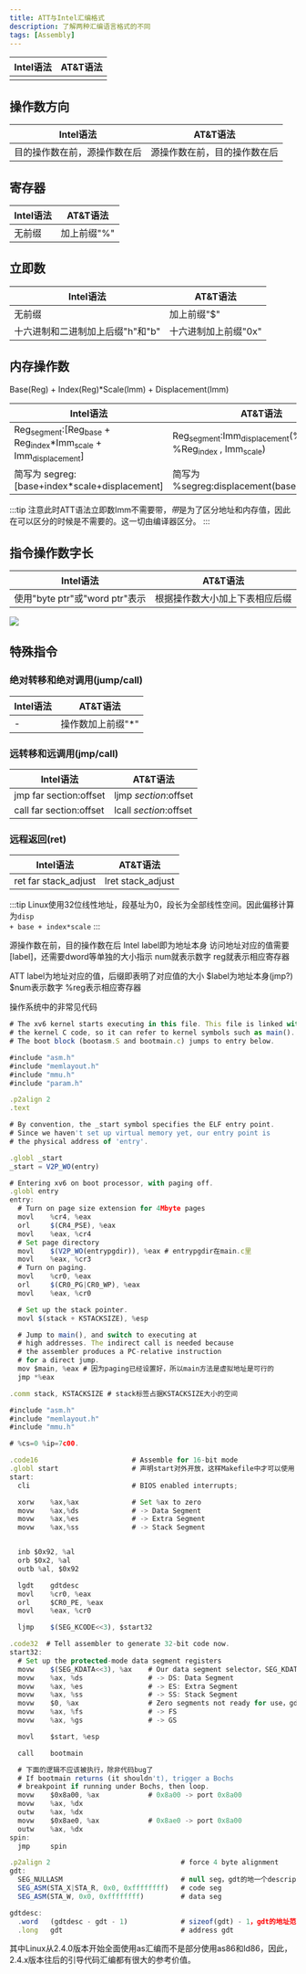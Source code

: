 ```yaml
---
title: ATT与Intel汇编格式
description: 了解两种汇编语言格式的不同
tags: [Assembly]
---
```

|Intel语法    | AT&T语法   |
|    ---      | ---       |
|   |    |
## 操作数方向
|Intel语法    | AT&T语法   |
|    ---      | ---       |
|  目的操作数在前，源操作数在后 |  源操作数在前，目的操作数在后  |

## 寄存器
|Intel语法    | AT&T语法   |
|    ---      | ---       |
|  无前缀    |  加上前缀"%"  |

## 立即数
|Intel语法    | AT&T语法   |
|    ---      | ---       |
| 无前缀    | 加上前缀"$"   |
|十六进制和二进制加上后缀"h"和"b"|十六进制加上前缀"0x"|?



## 内存操作数
Base(Reg) + Index(Reg)*Scale(Imm) + Displacement(Imm)   

|Intel语法    | AT&T语法   |
|    ---      | ---       |
| Reg<sub>segment</sub>:[Reg<sub>base</sub> + Reg<sub>index</sub>*Imm<sub>scale</sub> + Imm<sub>displacement</sub>] | Reg<sub>segment</sub>:Imm<sub>displacement</sub>(%Reg<sub>base</sub> , %Reg<sub>index</sub> , Imm<sub>scale</sub>)  |
|简写为 segreg:[base+index*scale+displacement] |简写为 %segreg:displacement(base,index,scale)|
:::tip
注意此时ATT语法立即数Imm不需要带$，带$是为了区分地址和内存值，因此在可以区分的时候是不需要的。这一切由编译器区分。
:::

## 指令操作数字长
|Intel语法    | AT&T语法   |
|    ---      | ---       |
| 使用"byte ptr"或"word ptr"表示  | 根据操作数大小加上下表相应后缀 |

![](https://img-blog.csdnimg.cn/b894fe909c574b318a9db4637bc55a21.png)
## 特殊指令
### 绝对转移和绝对调用(jump/call)
|Intel语法    | AT&T语法   |
|    ---      | ---       |
| -  |  操作数加上前缀"*"  |

### 远转移和远调用(jmp/call)
|Intel语法    | AT&T语法   |
|    ---      | ---       |
|  jmp far section:offset |  ljmp $section:$offset  |
|  call far section:offset |   lcall $section:$offset |
### 远程返回(ret)
|Intel语法    | AT&T语法   |
|    ---      | ---       |
|ret far stack_adjust|lret stack_adjust|

:::tip
Linux使用32位线性地址，段基址为0，段长为全部线性空间。因此偏移计算为<code>disp + base + index*scale</code>
:::

源操作数在前，目的操作数在后
Intel
label即为地址本身
访问地址对应的值需要[label]，还需要dword等单独的大小指示
num就表示数字
reg就表示相应寄存器


ATT
label为地址对应的值，后缀即表明了对应值的大小
$label为地址本身(jmp?)
$num表示数字
%reg表示相应寄存器



操作系统中的非常见代码
```js
# The xv6 kernel starts executing in this file. This file is linked with
# the kernel C code, so it can refer to kernel symbols such as main().
# The boot block (bootasm.S and bootmain.c) jumps to entry below.

#include "asm.h"
#include "memlayout.h"
#include "mmu.h"
#include "param.h"

.p2align 2
.text

# By convention, the _start symbol specifies the ELF entry point.
# Since we haven't set up virtual memory yet, our entry point is
# the physical address of 'entry'.

.globl _start
_start = V2P_WO(entry)

# Entering xv6 on boot processor, with paging off.
.globl entry
entry:
  # Turn on page size extension for 4Mbyte pages
  movl    %cr4, %eax
  orl     $(CR4_PSE), %eax
  movl    %eax, %cr4
  # Set page directory
  movl    $(V2P_WO(entrypgdir)), %eax # entrypgdir在main.c里
  movl    %eax, %cr3
  # Turn on paging.
  movl    %cr0, %eax
  orl     $(CR0_PG|CR0_WP), %eax
  movl    %eax, %cr0

  # Set up the stack pointer.
  movl $(stack + KSTACKSIZE), %esp

  # Jump to main(), and switch to executing at
  # high addresses. The indirect call is needed because
  # the assembler produces a PC-relative instruction
  # for a direct jump.
  mov $main, %eax # 因为paging已经设置好，所以main方法是虚拟地址是可行的
  jmp *%eax

.comm stack, KSTACKSIZE # stack标签占据KSTACKSIZE大小的空间
```

```js
#include "asm.h"
#include "memlayout.h"
#include "mmu.h"

# %cs=0 %ip=7c00.

.code16                       # Assemble for 16-bit mode
.globl start                  # 声明start对外开放，这样Makefile中才可以使用
start:
  cli                         # BIOS enabled interrupts;

  xorw    %ax,%ax             # Set %ax to zero
  movw    %ax,%ds             # -> Data Segment
  movw    %ax,%es             # -> Extra Segment
  movw    %ax,%ss             # -> Stack Segment


  inb $0x92, %al
  orb $0x2, %al
  outb %al, $0x92

  lgdt    gdtdesc
  movl    %cr0, %eax
  orl     $CR0_PE, %eax
  movl    %eax, %cr0

  ljmp    $(SEG_KCODE<<3), $start32

.code32  # Tell assembler to generate 32-bit code now.
start32:
  # Set up the protected-mode data segment registers
  movw    $(SEG_KDATA<<3), %ax    # Our data segment selector，SEG_KDATA值为2，表示指向gdt下标为2的segment descriptor
  movw    %ax, %ds                # -> DS: Data Segment
  movw    %ax, %es                # -> ES: Extra Segment
  movw    %ax, %ss                # -> SS: Stack Segment
  movw    $0, %ax                 # Zero segments not ready for use，gdt的0下标指向的数据为null
  movw    %ax, %fs                # -> FS
  movw    %ax, %gs                # -> GS

  movl    $start, %esp

  call    bootmain

  # 下面的逻辑不应该被执行，除非代码bug了
  # If bootmain returns (it shouldn't), trigger a Bochs
  # breakpoint if running under Bochs, then loop.
  movw    $0x8a00, %ax            # 0x8a00 -> port 0x8a00
  movw    %ax, %dx
  outw    %ax, %dx
  movw    $0x8ae0, %ax            # 0x8ae0 -> port 0x8a00
  outw    %ax, %dx
spin:
  jmp     spin

.p2align 2                                # force 4 byte alignment
gdt:
  SEG_NULLASM                             # null seg，gdt的地一个descriptor不用
  SEG_ASM(STA_X|STA_R, 0x0, 0xffffffff)   # code seg
  SEG_ASM(STA_W, 0x0, 0xffffffff)         # data seg

gdtdesc:
  .word   (gdtdesc - gdt - 1)             # sizeof(gdt) - 1，gdt的地址范围是[base, base+limit]，包含最后一个字节，所以减1
  .long   gdt                             # address gdt

```
其中Linux从2.4.0版本开始全面使用as汇编而不是部分使用as86和ld86，因此，2.4.x版本往后的引导代码汇编都有很大的参考价值。